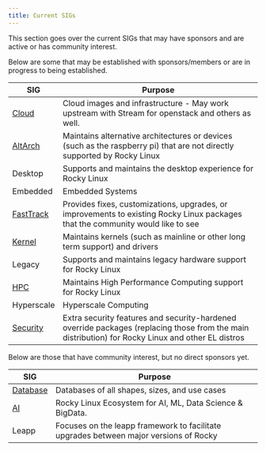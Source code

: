 ```yaml
---
title: Current SIGs
---
```

This section goes over the current SIGs that may have sponsors and are active or has community interest.

Below are some that may be established with sponsors/members or are in progress to being established.

| SIG                                           | Purpose                                                                                                                                                   |
|-----------------------------------------------|-----------------------------------------------------------------------------------------------------------------------------------------------------------|
| [Cloud](https://sig-cloud.rocky.page/)        | Cloud images and infrastructure - May work upstream with Stream for openstack and others as well.                                                         |
| [AltArch](https://sig-altarch.rocky.page/)    | Maintains alternative architectures or devices (such as the raspberry pi) that are not directly supported by Rocky Linux                                  |
| Desktop                                       | Supports and maintains the desktop experience for Rocky Linux                                                                                             |
| Embedded                                      | Embedded Systems                                                                                                                                          |
| [FastTrack](https://sig-fasttrack.rocky.page) | Provides fixes, customizations, upgrades, or improvements to existing Rocky Linux packages that the community would like to see                           |
| [Kernel](https://sig-kernel.rocky.page/)      | Maintains kernels (such as mainline or other long term support) and drivers                                                                               |
| Legacy                                        | Supports and maintains legacy hardware support for Rocky Linux                                                                                            |
| [HPC](https://sig-hpc.rocky.page/)            | Maintains High Performance Computing support for Rocky Linux                                                                                              |
| Hyperscale                                    | Hyperscale Computing                                                                                                                                      |
| [Security](https://sig-security.rocky.page/)  | Extra security features and security-hardened override packages (replacing those from the main distribution) for Rocky Linux and other EL distros         |

Below are those that have community interest, but no direct sponsors yet.

| SIG                                         | Purpose                                                                                          |
|---------------------------------------------|--------------------------------------------------------------------------------------------------|
| [Database](https://sig-database.rocky.page) | Databases of all shapes, sizes, and use cases                                                    |
| [AI](https://sig-ai.rocky.page/)            | Rocky Linux Ecosystem for AI, ML, Data Science & BigData.                                        |
| Leapp                                       | Focuses on the leapp framework to facilitate upgrades between major versions of Rocky            |
